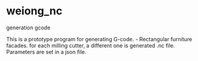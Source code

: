 # weiong_nc
generation gcode

This is a prototype program for generating G-code. - Rectangular furniture facades. for each milling cutter, a different one is generated .nc file. Parameters are set in a json file.
